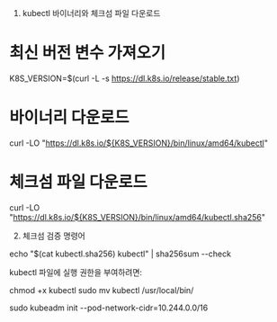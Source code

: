  1. kubectl 바이너리와 체크섬 파일 다운로드

# 최신 버전 변수 가져오기
K8S_VERSION=$(curl -L -s https://dl.k8s.io/release/stable.txt)

# 바이너리 다운로드
curl -LO "https://dl.k8s.io/${K8S_VERSION}/bin/linux/amd64/kubectl"

# 체크섬 파일 다운로드
curl -LO "https://dl.k8s.io/${K8S_VERSION}/bin/linux/amd64/kubectl.sha256"

 2. 체크섬 검증 명령어

echo "$(cat kubectl.sha256)  kubectl" | sha256sum --check

kubectl 파일에 실행 권한을 부여하려면:

chmod +x kubectl
sudo mv kubectl /usr/local/bin/

sudo kubeadm init --pod-network-cidr=10.244.0.0/16
